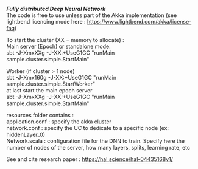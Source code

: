 ***Fully distributed Deep Neural Network***   
The code is free to use unless part of the Akka implementation (see lightbend licencing mode here : https://www.lightbend.com/akka/license-faq)  

To start the cluster (XX = memory to allocate) :    
Main server (Epoch) or standalone mode:    
sbt -J-XmxXXg -J-XX:+UseG1GC "runMain sample.cluster.simple.StartMain"   

Worker (if cluster > 1 node)  
sbt -J-Xmx160g -J-XX:+UseG1GC "runMain sample.cluster.simple.StartWorker"    
at last start the main epoch server   
sbt -J-XmxXXg -J-XX:+UseG1GC "runMain sample.cluster.simple.StartMain"      

resources folder contains :   
application.conf : specify the akka cluster   
network.conf : specify the UC to dedicate to a specific node (ex: hiddenLayer_0)   
Network.scala : configuration file for the DNN to train. Specify here the number of nodes of the server, how many layers, splits, learning rate, etc  

See and cite research paper : https://hal.science/hal-04435168v1/

